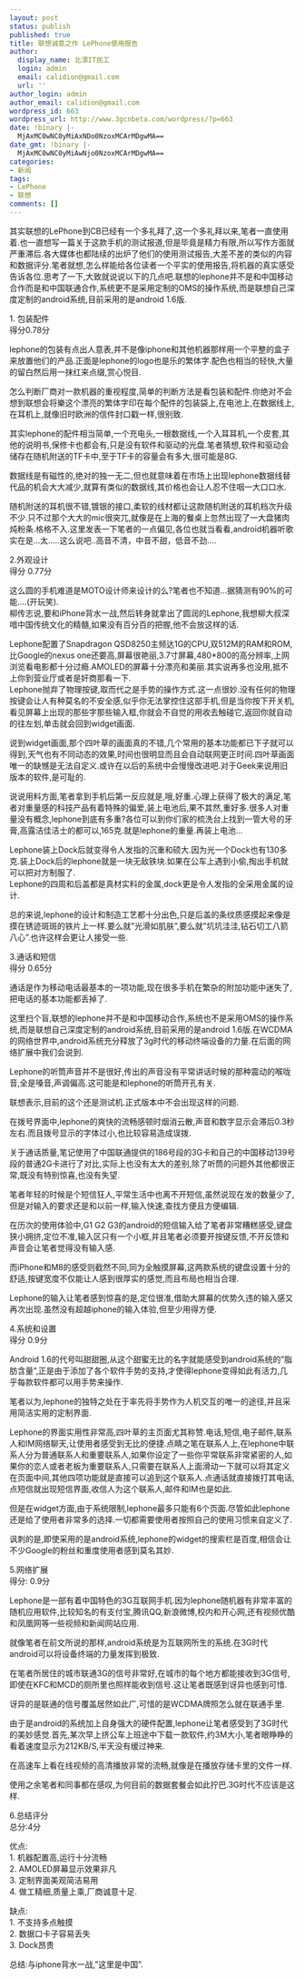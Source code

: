 ```yaml
---
layout: post
status: publish
published: true
title: 联想诚意之作 LePhone使用报告
author:
  display_name: 北漂IT民工
  login: admin
  email: calidion@gmail.com
  url: ''
author_login: admin
author_email: calidion@gmail.com
wordpress_id: 663
wordpress_url: http://www.3gcnbeta.com/wordpress/?p=663
date: !binary |-
  MjAxMC0wNC0yMiAxNDo0NzoxMCArMDgwMA==
date_gmt: !binary |-
  MjAxMC0wNC0yMiAwNjo0NzoxMCArMDgwMA==
categories:
- 新闻
tags:
- LePhone
- 联想
comments: []
---
```

<p>其实联想的LePhone到CB已经有一个多礼拜了,这一个多礼拜以来,笔者一直使用着.也一直想写一篇关于这款手机的测试报道,但是毕竟是精力有限,所以写作方面就严重滞后.各大媒体也都陆续的出炉了他们的使用测试报告,大差不差的类似的内容和数据评分.笔者就想,怎么样能给各位读者一个平实的使用报告,将机器的真实感受告诉各位.思考了一下,大致就说说以下的几点吧.联想的lephone并不是和中国移动合作而是和中国联通合作,系统更不是采用定制的OMS的操作系统,而是联想自己深度定制的android系统,目前采用的是android 1.6版.</p>
<p>1.    包装配件<br />
得分0.78分</p>
<p>lephone的包装有点出人意表,并不是像iphone和其他机器那样用一个平整的盒子来放置他们的产品.正面是lephone的logo也是乐的繁体字.配色也相当的轻快,大量的留白然后用一抹红来点缀,赏心悦目.</p>
<p>怎么判断厂商对一款机器的重视程度,简单的判断方法是看包装和配件.你绝对不会想到联想会将樂这个漂亮的繁体字印在每个配件的包装袋上,在电池上,在数据线上,在耳机上,就像旧时欧洲的信件封口戳一样,很别致.</p>
<p>其实lephone的配件相当简单,一个充电头,一根数据线,一个入耳耳机,一个皮套,其他的说明书,保修卡也都会有,只是没有软件和驱动的光盘.笔者猜想,软件和驱动会储存在随机附送的TF卡中,至于TF卡的容量会有多大,很可能是8G.</p>
<p>数据线是有磁性的,绝对的独一无二,但也就意味着在市场上出现lephone数据线替代品的机会大大减少,就算有类似的数据线,其价格也会让人忍不住咽一大口口水.</p>
<p>随机附送的耳机很不错,镀银的接口,柔软的线材都让这款随机附送的耳机档次升级不少.只不过那个大大的mic很突兀,就像是在上海的餐桌上忽然出现了一大盘猪肉炖粉条.格格不入.这里发表一下笔者的一点偏见,各位也就当看看,android机器听歌实在是...太.....这么说吧..高音不清，中音不甜，低音不劲....</p>
<p>2.外观设计<br />
得分 0.77分</p>
<p>这么圆的手机难道是MOTO设计师来设计的么?笔者也不知道...据猜测有90%的可能....(开玩笑).<br />
柳传志说,要和iPhone背水一战,然后转身就拿出了圆润的Lephone,我想柳大叔深喑中国传统文化的精髓,如果没有百分百的把握,他不会放这样的话.</p>
<p>Lephone配置了Snapdragon QSD8250主频达1G的CPU,双512M的RAM和ROM,比Google的nexus one还要高,屏幕很艳丽,3.7寸屏幕,480*800的高分辨率,上网浏览看电影都十分过瘾.AMOLED的屏幕十分漂亮和美丽.其实说再多也没用,抵不上你到营业厅或者是奸商那看一下.<br />
Lephone抛弃了物理按键,取而代之是手势的操作方式.这一点很妙.没有任何的物理按键会让人有种莫名的不安全感,似乎你无法掌控住这部手机,但是当你按下开关机,看见屏幕上出现的那些字那些输入框,你就会不自觉的用收去触碰它,返回你就自动的往左划,单击就会回到widget画面.</p>
<p>说到widget画面,那个四叶草的画面真的不错,几个常用的基本功能都已下子就可以得到,天气也有不同动态的效果,时间也很明显而且会自动联网更正时间.四叶草画面唯一的缺憾是无法自定义.或许在以后的系统中会慢慢改进吧.对于Geek来说用旧版本的软件,是可耻的. </p>
<p>说说用料方面,笔者拿到手机后第一反应就是,哦,好重.心理上获得了极大的满足,笔者对重量感的科技产品有着特殊的偏爱,装上电池后,果不其然,重好多.很多人对重量没有概念,lephone到底有多重?各位可以到你们家的梳洗台上找到一管大号的牙膏,高露洁佳洁士的都可以,165克.就是lephone的重量.再装上电池&hellip;</p>
<p>Lephone装上Dock后就变得令人发指的沉重和硕大.因为光一个Dock也有130多克.装上Dock后的lephone就是一块无敌铁块.如果在公车上遇到小偷,掏出手机就可以把对方制服了.<br />
Lephone的四周和后盖都是真材实料的金属,dock更是令人发指的全采用金属的设计.</p>
<p>总的来说,lephone的设计和制造工艺都十分出色,只是后盖的条纹质感摸起来像是摸在锈迹斑斑的铁片上一样.要么就&rdquo;光滑如肌肤&rdquo;,要么就&rdquo;坑坑洼洼,钻石切工八箭八心&rdquo;.也许这样会更让人接受一些.</p>
<p>3.通话和短信<br />
得分 0.65分</p>
<p>通话是作为移动电话最基本的一项功能,现在很多手机在繁杂的附加功能中迷失了,把电话的基本功能都丢掉了.</p>
<p>这里扫个盲,联想的lephone并不是和中国移动合作,系统也不是采用OMS的操作系统,而是联想自己深度定制的android系统,目前采用的是android 1.6版.在WCDMA的网络世界中,android系统充分释放了3g时代的移动终端设备的力量.在后面的网络扩展中我们会说到.</p>
<p>Lephone的听筒声音并不是很好,传出的声音没有平常讲话时候的那种震动的喉咙音,全是嗓音,声调偏高.这可能是和lephone的听筒开孔有关.</p>
<p>联想表示,目前的这个还是测试机.正式版本中不会出现这样的问题.</p>
<p>在拨号界面中,lephone的爽快的流畅感顿时烟消云散,声音和数字显示会滞后0.3秒左右.而且拨号显示的字体过小,也比较容易造成误拨.</p>
<p>关于通话质量,笔记使用了中国联通提供的186号段的3G卡和自己的中国移动139号段的普通2G卡进行了对比,实际上也没有太大的差别,除了听筒的问题外其他都很正常,既没有特别惊喜,也没有失望.</p>
<p>笔者年轻的时候是个短信狂人,平常生活中也离不开短信,虽然说现在发的数量少了,但是对输入的要求还是和以前一样,输入快速,查找方便且方便编辑.</p>
<p>在历次的使用体验中,G1 G2 G3的android的短信输入给了笔者非常糟糕感受,键盘狭小拥挤,定位不准,输入区只有一个小框,并且笔者必须要开按键反馈,不开反馈和声音会让笔者觉得没有输入感.</p>
<p>而iPhone和M8的感受则截然不同,同为全触摸屏幕,这两款系统的键盘设置十分的舒适,按键宽度不仅能让人感到很厚实的感觉,而且布局也相当合理.</p>
<p>Lephone的输入让笔者感到惊喜的是,定位很准,借助大屏幕的优势久违的输入感又再次出现.虽然没有超越iphone的输入体验,但至少用得方便.</p>
<p>4.系统和设置<br />
得分 0.9分</p>
<p>Android 1.6的代号叫甜甜圈,从这个甜蜜无比的名字就能感受到android系统的&rdquo;脂肪含量&rdquo;,正是由于添加了各个软件手势的支持,才使得lephone变得如此有活力,几乎每款软件都可以用手势来操作.</p>
<p>笔者以为,lephone的独特之处在于率先将手势作为人机交互的唯一的途径,并且采用简洁实用的定制界面.</p>
<p>Lephone的界面实用性非常高,四叶草的主页面尤其称赞.电话,短信,电子邮件,联系人和IM网络聊天,让使用者感受到无比的便捷.点睛之笔在联系人上,在lephone中联系人分为普通联系人和重要联系人,如果你设定了一些你平常联系非常紧密的人,如果你的恋人或者老板为重要联系人,只需要在联系人上面滑动一下就可以将其定义在页面中间,其他四项功能就是直接可以追到这个联系人.点通话就直接拨打其电话,点短信就出现短信界面,收信人为这个联系人,邮件和IM也是如此.</p>
<p>但是在widget方面,由于系统限制,lephone最多只能有6个页面.尽管如此lephone还是给了使用者非常多的选择.一切都需要使用者按照自己的使用习惯来自定义了.</p>
<p>讽刺的是,即使采用的是android系统,lephone的widget的搜索栏是百度,相信会让不少Google的粉丝和重度使用者感到莫名其妙.</p>
<p>5.网络扩展<br />
得分: 0.9分</p>
<p>Lephone是一部有着中国特色的3G互联网手机.因为lephone随机器有非常丰富的随机应用软件,比较知名的有支付宝,腾讯QQ,新浪微博,校内和开心网,还有视频优酷和凤凰网等一些视频和新闻网站应用.</p>
<p>就像笔者在前文所说的那样,android系统是为互联网所生的系统.在3G时代android可以将设备终端的力量发挥到极致.</p>
<p>在笔者所居住的城市联通3G的信号非常好,在城市的每个地方都能接收到3G信号,即使在KFC和MCD的厕所里也照样能收到信号.这让笔者既感到讶异也感到可惜.</p>
<p>讶异的是联通的信号覆盖居然如此广,可惜的是WCDMA牌照怎么就在联通手里.</p>
<p>由于是android的系统加上自身强大的硬件配置,lephone让笔者感受到了3G时代的美妙感觉.首先,某次早上挤公车上班途中下载一款软件,约3M大小,笔者眼睁睁的看着速度显示为212KB/S,半天没有缓过神来.</p>
<p>在高速车上看在线视频的高清播放非常的流畅,就像是在播放存储卡里的文件一样.</p>
<p>使用之余笔者和同事都在感叹,为何目前的数据套餐会如此拧巴.3G时代不应该是这样.</p>
<p>6.总结评分<br />
总分:4分</p>
<p>优点:<br />
1.    机器配置高,运行十分流畅<br />
2.    AMOLED屏幕显示效果非凡<br />
3.    定制界面美观简洁易用<br />
4.    做工精细,质量上乘,厂商诚意十足.</p>
<p>缺点:<br />
1.    不支持多点触摸<br />
2.    数据口卡子容易丢失<br />
3.    Dock昂贵</p>
<p>总结:与iphone背水一战,&rdquo;这里是中国&rdquo;.</p>
